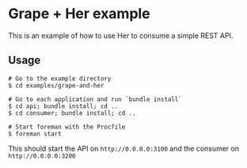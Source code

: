 # Grape + Her example

This is an example of how to use Her to consume a simple REST API.

## Usage

```shell
# Go to the example directory
$ cd examples/grape-and-her

# Go to each application and run `bundle install`
$ cd api; bundle install; cd ..
$ cd consumer; bundle install; cd ..

# Start foreman with the Procfile
$ foreman start
```

This should start the API on `http://0.0.0.0:3100` and the consumer on `http://0.0.0.0:3200`
